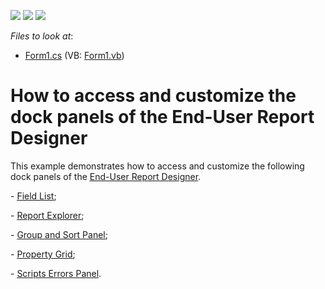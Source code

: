 <!-- default badges list -->
![](https://img.shields.io/endpoint?url=https://codecentral.devexpress.com/api/v1/VersionRange/128598159/12.2.4%2B)
[![](https://img.shields.io/badge/Open_in_DevExpress_Support_Center-FF7200?style=flat-square&logo=DevExpress&logoColor=white)](https://supportcenter.devexpress.com/ticket/details/E913)
[![](https://img.shields.io/badge/📖_How_to_use_DevExpress_Examples-e9f6fc?style=flat-square)](https://docs.devexpress.com/GeneralInformation/403183)
<!-- default badges end -->
<!-- default file list -->
*Files to look at*:

* [Form1.cs](./CS/AccessDockPanels/Form1.cs) (VB: [Form1.vb](./VB/AccessDockPanels/Form1.vb))
<!-- default file list end -->
# How to access and customize the dock panels of the End-User Report Designer


<p>This example demonstrates how to access and customize the following dock panels of the <a href="http://documentation.devexpress.com/#XtraReports/CustomDocument10836"><u>End-User Report Designer</u></a>.</p><p>- <a href="http://documentation.devexpress.com/#InterfaceElementsWin/CustomDocument4987"><u>Field List</u></a>;</p><p>- <a href="http://documentation.devexpress.com/#InterfaceElementsWin/CustomDocument4996"><u>Report Explorer</u></a>;</p><p>- <a href="http://documentation.devexpress.com/#InterfaceElementsWin/CustomDocument7402"><u>Group and Sort Panel</u></a>;</p><p>- <a href="http://documentation.devexpress.com/#InterfaceElementsWin/CustomDocument4995"><u>Property Grid</u></a>;</p><p>- <a href="http://documentation.devexpress.com/#InterfaceElementsWin/CustomDocument7491"><u>Scripts Errors Panel</u></a>.</p><br />


<br/>


